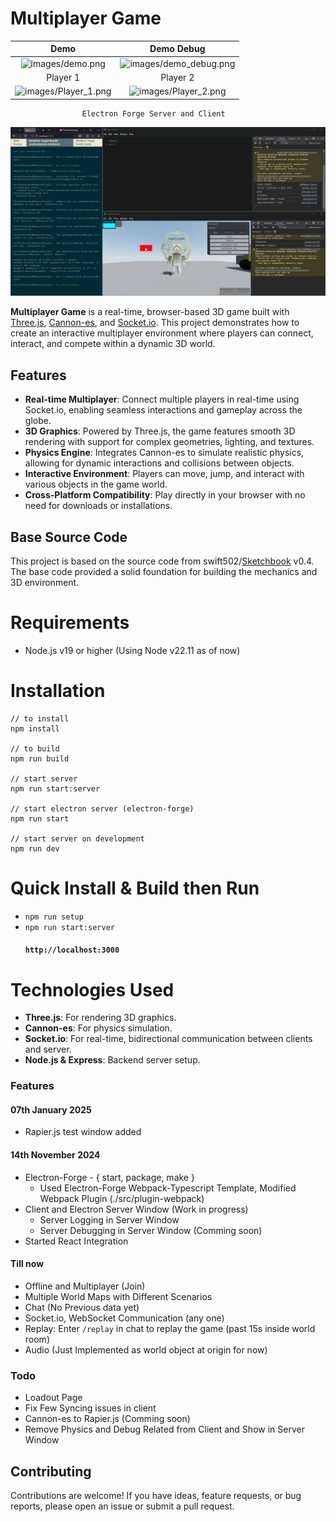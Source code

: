 # Multiplayer Game

|                    Demo                     |                   Demo Debug                    |
| :-----------------------------------------: | :---------------------------------------------: |
|     ![images/demo.png](images/demo.png)     | ![images/demo_debug.png](images/demo_debug.png) |
|                  Player 1                   |                    Player 2                     |
| ![images/Player_1.png](images/Player_1.png) |   ![images/Player_2.png](images/Player_2.png)   |

    				Electron Forge Server and Client

![images/Screenshot_2024-11-14_234340.png](images/Screenshot_2024-11-14_234340.png)

**Multiplayer Game** is a real-time, browser-based 3D game built with [Three.js](https://threejs.org/), [Cannon-es](https://github.com/pmndrs/cannon-es), and [Socket.io](https://socket.io/). This project demonstrates how to create an interactive multiplayer environment where players can connect, interact, and compete within a dynamic 3D world.

## Features

-   **Real-time Multiplayer**: Connect multiple players in real-time using Socket.io, enabling seamless interactions and gameplay across the globe.
-   **3D Graphics**: Powered by Three.js, the game features smooth 3D rendering with support for complex geometries, lighting, and textures.
-   **Physics Engine**: Integrates Cannon-es to simulate realistic physics, allowing for dynamic interactions and collisions between objects.
-   **Interactive Environment**: Players can move, jump, and interact with various objects in the game world.
-   **Cross-Platform Compatibility**: Play directly in your browser with no need for downloads or installations.

## Base Source Code

This project is based on the source code from swift502/[Sketchbook](https://github.com/swift502/Sketchbook) v0.4. The base code provided a solid foundation for building the mechanics and 3D environment.

# Requirements

-   Node.js v19 or higher (Using Node v22.11 as of now)

# Installation

```
// to install
npm install

// to build
npm run build

// start server
npm run start:server

// start electron server (electron-forge)
npm run start

// start server on development
npm run dev
```

# Quick Install & Build then Run

-   `npm run setup`
-   `npm run start:server`
    #### `http://localhost:3000`

# Technologies Used

-   **Three.js**: For rendering 3D graphics.
-   **Cannon-es**: For physics simulation.
-   **Socket.io**: For real-time, bidirectional communication between clients and server.
-   **Node.js & Express**: Backend server setup.

### Features

#### 07th January 2025

-   Rapier.js test window added

#### 14th November 2024

-   Electron-Forge - { start, package, make }
    -   Used Electron-Forge Webpack-Typescript Template, Modified Webpack Plugin (./src/plugin-webpack)
-   Client and Electron Server Window (Work in progress)
    -   Server Logging in Server Window
    -   Server Debugging in Server Window (Comming soon)
-   Started React Integration

#### Till now

-   Offline and Multiplayer (Join)
-   Multiple World Maps with Different Scenarios
-   Chat (No Previous data yet)
-   Socket.io, WebSocket Communication (any one)
-   Replay: Enter `/replay` in chat to replay the game (past 15s inside world room)
-   Audio (Just Implemented as world object at origin for now)

### Todo

-   Loadout Page
-   Fix Few Syncing issues in client
-   Cannon-es to Rapier.js (Comming soon)
-   Remove Physics and Debug Related from Client and Show in Server Window

## Contributing

Contributions are welcome! If you have ideas, feature requests, or bug reports, please open an issue or submit a pull request.
